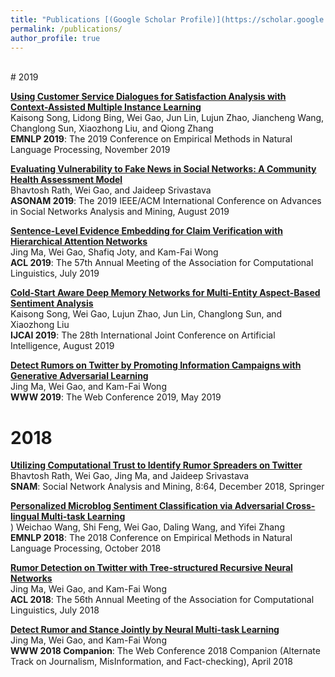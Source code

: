 ```yaml
---
title: "Publications [(Google Scholar Profile)](https://scholar.google.com/citations?user=8uaZwkwAAAAJ)"
permalink: /publications/
author_profile: true
---
```

<br>
# 2019

<b>[Using Customer Service Dialogues for Satisfaction Analysis with Context-Assisted Multiple Instance Learning](http://weigao.github.io/publications/emnlp2019-using)</b> <br>
Kaisong Song, Lidong Bing, Wei Gao, Jun Lin, Lujun Zhao, Jiancheng Wang, Changlong Sun, Xiaozhong Liu, and Qiong Zhang <br>
<b>EMNLP 2019</b>: The 2019 Conference on Empirical Methods in Natural Language Processing, November 2019

<b>[Evaluating Vulnerability to Fake News in Social Networks: A Community Health Assessment Model](http://weigao.github.io/publications/asonam2019-evaluating)</b> <br>
Bhavtosh Rath, Wei Gao, and Jaideep Srivastava <br>
<b>ASONAM 2019</b>: The 2019 IEEE/ACM International Conference on Advances in Social Networks Analysis and Mining, August 2019

<b>[Sentence-Level Evidence Embedding for Claim Verification with Hierarchical Attention Networks](http://weigao.github.io/publications/acl2019-sentencelevel)</b> <br>
Jing Ma, Wei Gao, Shafiq Joty, and Kam-Fai Wong <br>
<b>ACL 2019</b>: The 57th Annual Meeting of the Association for Computational Linguistics, July 2019

<b>[Cold-Start Aware Deep Memory Networks for Multi-Entity Aspect-Based Sentiment Analysis](http://weigao.github.io/publications/ijcai2019-coldstart)</b> <br>
Kaisong Song, Wei Gao, Lujun Zhao, Jun Lin, Changlong Sun, and Xiaozhong Liu <br>
<b>IJCAI 2019</b>: The 28th International Joint Conference on Artificial Intelligence, August 2019

<b>[Detect Rumors on Twitter by Promoting Information Campaigns with Generative Adversarial Learning](http://weigao.github.io/publications/www2019-detect)</b> <br>
Jing Ma, Wei Gao, and Kam-Fai Wong <br>
<b>WWW 2019</b>: The Web Conference 2019, May 2019

# 2018
<b>[Utilizing Computational Trust to Identify Rumor Spreaders on Twitter](http://weigao.github.io/publications/snam2019-utilizing)</b> <br>
Bhavtosh Rath, Wei Gao, Jing Ma, and Jaideep Srivastava <br>
<b>SNAM</b>: Social Network Analysis and Mining, 8:64, December 2018, Springer

<b>[Personalized Microblog Sentiment Classification via Adversarial Cross-lingual Multi-task Learning](http://weigao.github.io/publications/emnlp2018-personalized)</b> <br>)
Weichao Wang, Shi Feng, Wei Gao, Daling Wang, and Yifei Zhang <br>
<b>EMNLP 2018</b>: The 2018 Conference on Empirical Methods in Natural Language Processing, October 2018

<b>[Rumor Detection on Twitter with Tree-structured Recursive Neural Networks](http://weigao.github.io/publications/acl2018-rumor)</b> <br>
Jing Ma, Wei Gao, and Kam-Fai Wong <br>
<b>ACL 2018</b>: The 56th Annual Meeting of the Association for Computational Linguistics, July 2018

<b>[Detect Rumor and Stance Jointly by Neural Multi-task Learning](http://weigao.github.io/publications/www2018-detect)</b> <br>
Jing Ma, Wei Gao, and Kam-Fai Wong <br>
<b>WWW 2018 Companion</b>: The Web Conference 2018 Companion (Alternate Track on Journalism, MisInformation, and Fact-checking), April 2018



